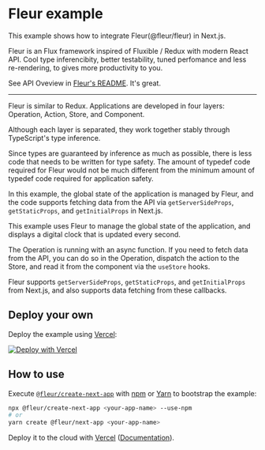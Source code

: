 # Fleur example

This example shows how to integrate Fleur(@fleur/fleur) in Next.js.

Fleur is an Flux framework inspired of Fluxible / Redux with modern React API.
Cool type inferencibity, better testability, tuned perfomance and less re-rendering, to gives more productivity to you.

See API Oveview in [Fleur's README](https://github.com/fleur-js/fleur/tree/main/pkgs/fleur). It's great.

---

Fleur is similar to Redux. Applications are developed in four layers: Operation, Action, Store, and Component.

Although each layer is separated, they work together stably through TypeScript's type inference.

Since types are guaranteed by inference as much as possible, there is less code that needs to be written for type safety. The amount of typedef code required for Fleur would not be much different from the minimum amount of typedef code required for application safety.

In this example, the global state of the application is managed by Fleur, and the code supports fetching data from the API via `getServerSideProps`, `getStaticProps`, and `getInitialProps` in Next.js.

This example uses Fleur to manage the global state of the application, and displays a digital clock that is updated every second.

The Operation is running with an async function. If you need to fetch data from the API, you can do so in the Operation, dispatch the action to the Store, and read it from the component via the `useStore` hooks.

Fleur supports `getServerSideProps`, `getStaticProps`, and `getInitialProps` from Next.js, and also supports data fetching from these callbacks.

## Deploy your own

Deploy the example using [Vercel](https://vercel.com):

[![Deploy with Vercel](https://vercel.com/button)](https://vercel.com/import/project?template=https://github.com/fleur-js/fleur/tree/main/pkgs/create-next-app/example&project-name=with-fleur&repository-name=with-fleur)

## How to use

Execute [`@fleur/create-next-app`](hhttps://github.com/fleur-js/fleur/tree/main/pkgs/create-next-app) with [npm](https://docs.npmjs.com/cli/init) or [Yarn](https://yarnpkg.com/lang/en/docs/cli/create/) to bootstrap the example:

```bash
npx @fleur/create-next-app <your-app-name> --use-npm
# or
yarn create @fleur/next-app <your-app-name>
```

Deploy it to the cloud with [Vercel](https://vercel.com/import?filter=next.js) ([Documentation](https://nextjs.org/docs/deployment)).
